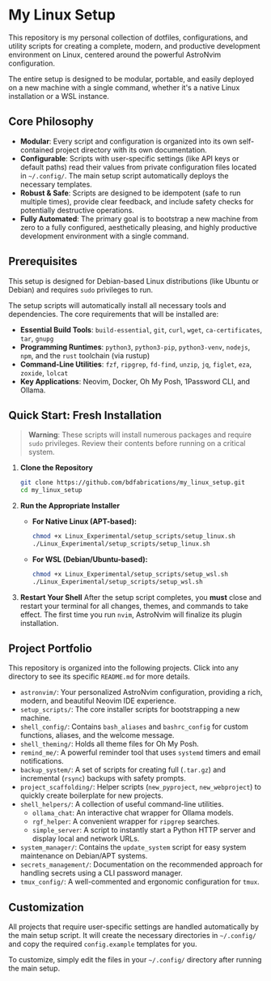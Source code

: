 # My Linux Setup

This repository is my personal collection of dotfiles, configurations, and utility scripts for creating a complete, modern, and productive development environment on Linux, centered around the powerful AstroNvim configuration.

The entire setup is designed to be modular, portable, and easily deployed on a new machine with a single command, whether it's a native Linux installation or a WSL instance.

## Core Philosophy

- **Modular**: Every script and configuration is organized into its own self-contained project directory with its own documentation.
- **Configurable**: Scripts with user-specific settings (like API keys or default paths) read their values from private configuration files located in `~/.config/`. The main setup script automatically deploys the necessary templates.
- **Robust & Safe**: Scripts are designed to be idempotent (safe to run multiple times), provide clear feedback, and include safety checks for potentially destructive operations.
- **Fully Automated**: The primary goal is to bootstrap a new machine from zero to a fully configured, aesthetically pleasing, and highly productive development environment with a single command.

## Prerequisites

This setup is designed for Debian-based Linux distributions (like Ubuntu or Debian) and requires `sudo` privileges to run.

The setup scripts will automatically install all necessary tools and dependencies. The core requirements that will be installed are:

- **Essential Build Tools**: `build-essential`, `git`, `curl`, `wget`, `ca-certificates`, `tar`, `gnupg`
- **Programming Runtimes**: `python3`, `python3-pip`, `python3-venv`, `nodejs`, `npm`, and the `rust` toolchain (via rustup)
- **Command-Line Utilities**: `fzf`, `ripgrep`, `fd-find`, `unzip`, `jq`, `figlet`, `eza`, `zoxide`, `lolcat`
- **Key Applications**: Neovim, Docker, Oh My Posh, 1Password CLI, and Ollama.

## Quick Start: Fresh Installation

> **Warning**: These scripts will install numerous packages and require `sudo` privileges. Review their contents before running on a critical system.

1.  **Clone the Repository**

    ```bash
    git clone https://github.com/bdfabrications/my_linux_setup.git
    cd my_linux_setup
    ```

2.  **Run the Appropriate Installer**
    - **For Native Linux (APT-based):**
      ```bash
      chmod +x Linux_Experimental/setup_scripts/setup_linux.sh
      ./Linux_Experimental/setup_scripts/setup_linux.sh
      ```
    - **For WSL (Debian/Ubuntu-based):**
      ```bash
      chmod +x Linux_Experimental/setup_scripts/setup_wsl.sh
      ./Linux_Experimental/setup_scripts/setup_wsl.sh
      ```

3.  **Restart Your Shell**
    After the setup script completes, you **must** close and restart your terminal for all changes, themes, and commands to take effect. The first time you run `nvim`, AstroNvim will finalize its plugin installation.

## Project Portfolio

This repository is organized into the following projects. Click into any directory to see its specific `README.md` for more details.

- `astronvim/`: Your personalized AstroNvim configuration, providing a rich, modern, and beautiful Neovim IDE experience.
- `setup_scripts/`: The core installer scripts for bootstrapping a new machine.
- `shell_config/`: Contains `bash_aliases` and `bashrc_config` for custom functions, aliases, and the welcome message.
- `shell_theming/`: Holds all theme files for Oh My Posh.
- `remind_me/`: A powerful reminder tool that uses `systemd` timers and email notifications.
- `backup_system/`: A set of scripts for creating full (`.tar.gz`) and incremental (`rsync`) backups with safety prompts.
- `project_scaffolding/`: Helper scripts (`new_pyproject`, `new_webproject`) to quickly create boilerplate for new projects.
- `shell_helpers/`: A collection of useful command-line utilities.
  - `ollama_chat`: An interactive chat wrapper for Ollama models.
  - `rgf_helper`: A convenient wrapper for `ripgrep` searches.
  - `simple_server`: A script to instantly start a Python HTTP server and display local and network URLs.
- `system_manager/`: Contains the `update_system` script for easy system maintenance on Debian/APT systems.
- `secrets_management/`: Documentation on the recommended approach for handling secrets using a CLI password manager.
- `tmux_config/`: A well-commented and ergonomic configuration for `tmux`.

## Customization

All projects that require user-specific settings are handled automatically by the main setup script. It will create the necessary directories in `~/.config/` and copy the required `config.example` templates for you.

To customize, simply edit the files in your `~/.config/` directory after running the main setup.
